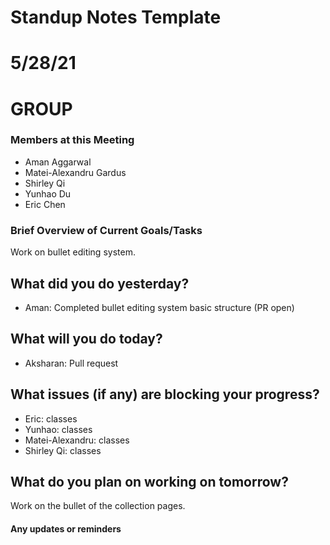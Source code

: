 # Standup Notes Template

# 5/28/21

# GROUP 

### Members at this Meeting  
- Aman Aggarwal
- Matei-Alexandru Gardus
- Shirley Qi
- Yunhao Du
- Eric Chen

### Brief Overview of Current Goals/Tasks 

Work on bullet editing system.

## What did you do yesterday?
- Aman: Completed bullet editing system basic structure (PR open)

## What will you do today?
- Aksharan: Pull request

## What issues (if any) are blocking your progress?
- Eric: classes
- Yunhao: classes
- Matei-Alexandru: classes
- Shirley Qi: classes
  
## What do you plan on working on tomorrow?

Work on the bullet of the collection pages.

#### Any updates or reminders
